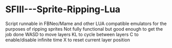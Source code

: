 # SFIII---Sprite-Ripping-Lua
Script runnable in FBNeo/Mame and other LUA compatible emulators for the purposes of ripping sprites
Not fully functional but good enough to get the job done
WASD to move layers
KL to cycle between layers
C to enable/disable infinite time
X to reset current layer position

